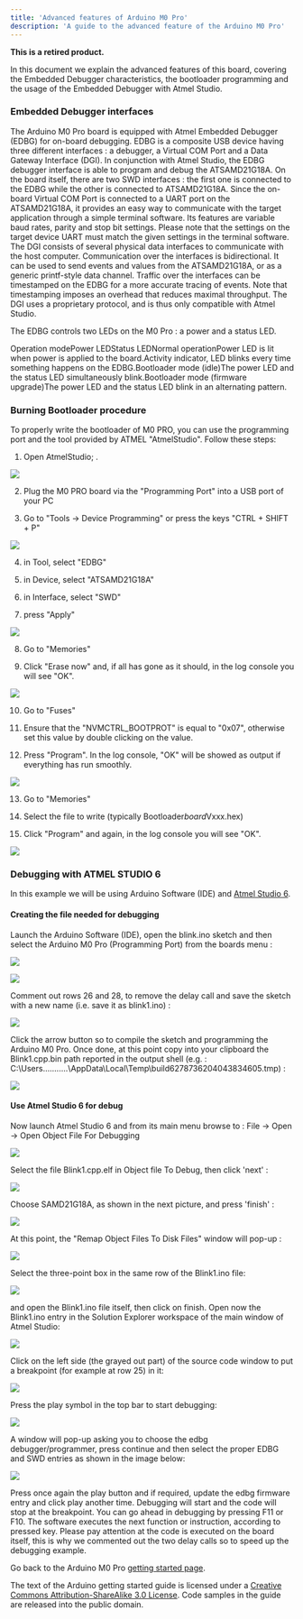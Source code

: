 ```yaml
---
title: 'Advanced features of Arduino M0 Pro'
description: 'A guide to the advanced feature of the Arduino M0 Pro'
---
```


**This is a retired product.**

In this document we explain the advanced features of this board, covering the Embedded Debugger characteristics, the bootloader programming and the usage of the Embedded Debugger with Atmel Studio.

### Embedded Debugger interfaces

The Arduino M0 Pro board is equipped with Atmel Embedded Debugger (EDBG) for on-board debugging. EDBG is a composite USB device having three different interfaces : a debugger, a Virtual COM Port and a Data Gateway Interface (DGI).
In conjunction with Atmel Studio, the EDBG debugger interface is able to program and debug the ATSAMD21G18A. On the board itself, there are two SWD interfaces : the first one is connected to the EDBG while the other is connected to ATSAMD21G18A.
Since the on-board Virtual COM Port is connected to a UART port on the ATSAMD21G18A, it provides an easy way to communicate with the target application through a simple terminal software. Its features are variable baud rates, parity and stop bit settings. Please note that the settings on the target device UART must match the given settings in the terminal software.
The DGI consists of several physical data interfaces to communicate with the host computer. Communication over the interfaces is bidirectional. It can be used to send events and values from the ATSAMD21G18A, or as a generic printf-style data channel. Traffic over the interfaces can be timestamped on the EDBG for a more accurate tracing of events. Note that timestamping imposes an overhead that reduces maximal throughput. The DGI uses a proprietary protocol, and is thus only compatible with Atmel Studio.

The EDBG controls two LEDs on the M0 Pro : a power and a status LED.

Operation modePower LEDStatus LEDNormal operationPower LED is lit when power is applied to the board.Activity indicator, LED blinks every time something happens on the EDBG.Bootloader mode (idle)The power LED and the status LED simultaneously blink.Bootloader mode (firmware upgrade)The power LED and the status LED blink in an alternating pattern.

### Burning Bootloader procedure

To properly write the bootloader of M0 PRO, you can use the programming port and the tool provided by ATMEL "AtmelStudio".
Follow these steps:

1. Open AtmelStudio;
   .

![](./assets/M0*ADV*image001.jpg)

2. Plug the M0 PRO board via the "Programming Port" into a USB port of your PC

3. Go to "Tools -> Device Programming" or press the keys "CTRL + SHIFT + P"

![](./assets/M0*ADV*image002.jpg)

4. in Tool, select "EDBG"

5. in Device, select "ATSAMD21G18A"

6. in Interface, select "SWD"

7. press "Apply"

![](./assets/M0*ADV*image004.jpg)

8. Go to "Memories"

9. Click "Erase now" and, if all has gone as it should, in the log console you will see "OK".

![](./assets/M0*ADV*image006.png)

10. Go to "Fuses"

11. Ensure that the "NVMCTRL_BOOTPROT" is equal to "0x07", otherwise set this value by double clicking on the value.

12. Press "Program". In the log console, "OK" will be showed as output if everything has run smoothly.

![](./assets/M0*ADV*image008.jpg)

13. Go to "Memories"

14. Select the file to write (typically Bootloader*board*Vxxx.hex)

15. Click "Program" and again, in the log console you will see "OK".

![](./assets/M0*ADV*image006.png)

### Debugging with ATMEL STUDIO 6

In this example we will be using Arduino Software (IDE) and [Atmel Studio 6](http://www.atmel.com/tools/ATMELSTUDIO.aspx).

#### Creating the file needed for debugging

Launch the Arduino Software (IDE), open the blink.ino sketch and then select the Arduino M0 Pro (Programming Port) from the boards menu :

![](./assets/M0*ADV*DBG_image002.jpg)

![](./assets/M0*ADV*DBG_image004.jpg)

Comment out rows 26 and 28, to remove the delay call and save the sketch with a new name (i.e. save it as blink1.ino) :

![](./assets/M0*ADV*DBG_image006.jpg)

Click the arrow button so to compile the sketch and programming the Arduino M0 Pro. Once done, at this point copy into your clipboard the Blink1.cpp.bin path reported in the output shell (e.g. : C:\Users\...........\AppData\Local\Temp\build6278736204043834605.tmp) :

![](./assets/M0*ADV*DBG_image008.jpg)

#### Use Atmel Studio 6 for debug

Now launch Atmel Studio 6 and from its main menu browse to : File -> Open -> Open Object File For Debugging

![](./assets/M0*ADV*DBG_image010.jpg)

Select the file Blink1.cpp.elf in Object file To Debug, then click 'next' :

![](./assets/M0*ADV*DBG_image012.jpg)

Choose SAMD21G18A, as shown in the next picture, and press 'finish' :

![](./assets/M0*ADV*DBG_image014.jpg)

At this point, the "Remap Object Files To Disk Files" window will pop-up :

![](./assets/M0*ADV*DBG_image016.jpg)

Select the three-point box in the same row of the Blink1.ino file:

[![](./assets/M0*ADV*DBG*image018.gif)](https://arduino.cc/en/uploads/Guide/M0*ADV*DBG*image018.gif)

and open the Blink1.ino file itself, then click on finish. Open now the Blink1.ino entry in the Solution Explorer workspace of the main window of Atmel Studio:

![](./assets/M0*ADV*DBG_image020.jpg)

Click on the left side (the grayed out part) of the source code window to put a breakpoint (for example at row 25) in it:

![](./assets/M0*ADV*DBG_image022.jpg)

Press the play symbol in the top bar to start debugging:

![](./assets/M0*ADV*DBG_image024.jpg)

A window will pop-up asking you to choose the edbg debugger/programmer, press continue and then select the proper EDBG and SWD entries as shown in the image below:

![](./assets/M0*ADV*DBG_image026.jpg)

Press once again the play button and if required, update the edbg firmware entry and click play another time. Debugging will start and the code will stop at the breakpoint. You can go ahead in debugging by pressing F11 or F10. The software executes the next function or instruction, according to pressed key. Please pay attention at the code is executed on the board itself, this is why we commented out the two delay calls so to speed up the debugging example.

Go back to the Arduino M0 Pro [getting started page](././../ArduinoM0Pro/ArduinoM0Pro.md).

The text of the Arduino getting started guide is licensed under a
[Creative Commons Attribution-ShareAlike 3.0 License](http://creativecommons.org/licenses/by-sa/3.0/). Code samples in the guide are released into the public domain.
